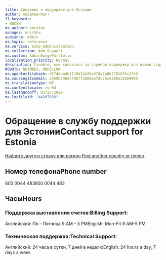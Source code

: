 ```yaml
---
title: Сведения о поддержке для Эстонии
author: cmcatee-MSFT
f1.keywords:
- NOCSH
ms.author: cmcatee
manager: mnirkhe
audience: Admin
ms.topic: reference
ms.service: o365-administration
ms.collection: Adm_Support
ms.custom: AdminSurgePortfolio
localization_priority: Normal
description: Узнайте, как связаться со службой поддержки для вашей страны или региона.
ROBOTS: NOINDEX, NOFOLLOW
ms.openlocfilehash: df74dba4b3110d7de25a97de7a0b77910f5c2fd9
ms.sourcegitcommit: 2d59b24b877487f3b84aefdc7b1e200a21009999
ms.translationtype: MT
ms.contentlocale: ru-RU
ms.lasthandoff: 05/27/2020
ms.locfileid: "44397986"
---
```

# <a name="contact-support-for-estonia"></a><span data-ttu-id="75208-103">Обращение в службу поддержки для Эстонии</span><span class="sxs-lookup"><span data-stu-id="75208-103">Contact support for Estonia</span></span>

<span data-ttu-id="75208-104">[Найдите другую страну или регион](../contact-support-for-business-products.md).</span><span class="sxs-lookup"><span data-stu-id="75208-104">[Find another country or region](../contact-support-for-business-products.md).</span></span>

## <a name="phone-number"></a><span data-ttu-id="75208-105">Номер телефона</span><span class="sxs-lookup"><span data-stu-id="75208-105">Phone number</span></span>
<span data-ttu-id="75208-106">800 0044 483</span><span class="sxs-lookup"><span data-stu-id="75208-106">800 0044 483</span></span>

## <a name="hours"></a><span data-ttu-id="75208-107">Часы</span><span class="sxs-lookup"><span data-stu-id="75208-107">Hours</span></span>
### <a name="billing-support"></a><span data-ttu-id="75208-108">Поддержка выставления счетов:</span><span class="sxs-lookup"><span data-stu-id="75208-108">Billing Support:</span></span>

<span data-ttu-id="75208-109">Английский: Пн – Пятница 9 AM – 5 PM</span><span class="sxs-lookup"><span data-stu-id="75208-109">English: Mon-Fri 9 AM-5 PM</span></span>

### <a name="technical-support"></a><span data-ttu-id="75208-110">Техническая поддержка:</span><span class="sxs-lookup"><span data-stu-id="75208-110">Technical Support:</span></span>

<span data-ttu-id="75208-111">Английский: 24 часа в сутки, 7 дней в неделю</span><span class="sxs-lookup"><span data-stu-id="75208-111">English: 24 hours a day, 7 days a week</span></span>
